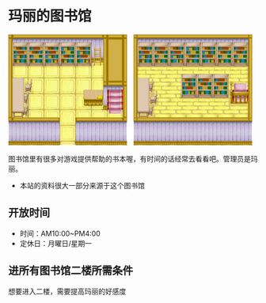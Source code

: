 # 玛丽的图书馆

![玛丽的图书馆](玛丽的图书馆.png)

图书馆里有很多对游戏提供帮助的书本喔，有时间的话经常去看看吧。管理员是玛丽。

- 本站的资料很大一部分来源于这个图书馆

## 开放时间

- 时间：AM10:00~PM4:00
- 定休日：月曜日/星期一

## 进所有图书馆二楼所需条件

想要进入二楼，需要提高玛丽的好感度
